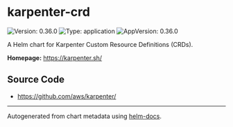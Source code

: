 # karpenter-crd

![Version: 0.36.0](https://img.shields.io/badge/Version-0.36.0-informational?style=flat-square) ![Type: application](https://img.shields.io/badge/Type-application-informational?style=flat-square) ![AppVersion: 0.36.0](https://img.shields.io/badge/AppVersion-0.36.0-informational?style=flat-square)

A Helm chart for Karpenter Custom Resource Definitions (CRDs).

**Homepage:** <https://karpenter.sh/>

## Source Code

* <https://github.com/aws/karpenter/>

----------------------------------------------

Autogenerated from chart metadata using [helm-docs](https://github.com/norwoodj/helm-docs/).
